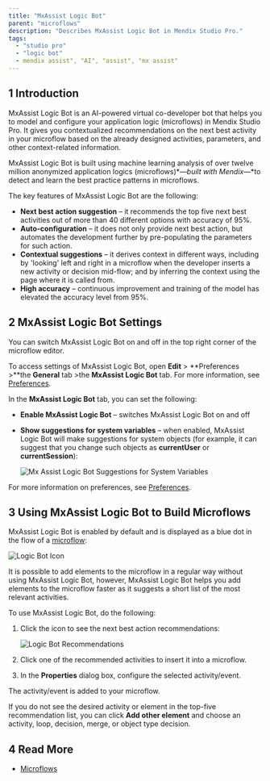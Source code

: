 ```yaml
---
title: "MxAssist Logic Bot"
parent: "microflows"
description: "Describes MxAssist Logic Bot in Mendix Studio Pro."
tags:
  - "studio pro"
  - "logic bot"
  - mendix assist", "AI", "assist", "mx assist"
---
```


## 1 Introduction

MxAssist Logic Bot is an AI-powered virtual co-developer bot that helps you to model and configure your application logic (microflows) in Mendix Studio Pro. It gives you contextualized recommendations on the next best activity in your microflow based on the already designed activities, parameters, and other context-related information.

MxAssist Logic Bot is built using machine learning analysis of over twelve million anonymized application logics (microflows)*—*built with Mendix*—*to detect and learn the best practice patterns in microflows.

The key features of MxAssist Logic Bot are the following:

* **Next best action suggestion** – it recommends the top five next best activities out of more than 40 different options with accuracy of 95%.
* **Auto-configuration** – it does not only provide next best action, but automates the development further by pre-populating the parameters for such action.
* **Contextual  suggestions** – it derives context in different ways, including by 'looking' left and right in a microflow when the developer inserts a new activity or decision mid-flow; and by inferring the context using the page where it is called from.
* **High accuracy** – continuous improvement and training of the model has elevated the accuracy level from 95%.

## 2 MxAssist Logic Bot Settings

You can switch MxAssist Logic Bot on and off in the top right corner of the microflow editor.

To access settings of MxAssist Logic Bot, open **Edit** > **Preferences >**the **General** tab >the **MxAssist Logic Bot** tab. For more information, see [Preferences](preferences-dialog).

In the **MxAssist Logic Bot** tab, you can set the following:

* **Enable MxAssist Logic Bot** – switches MxAssist Logic Bot on and off

* **Show suggestions for system variables** – when enabled, MxAssist Logic Bot will make suggestions for system objects (for example, it can suggest that you change such objects as **currentUser** or **currentSession**):

    ![Mx Assist Logic Bot Suggestions for System Variables](attachments/mx-assist-logic-bot/mx-assist-system-variables.png)

For more information on preferences, see [Preferences](preferences-dialog).

## 3 Using MxAssist Logic Bot to Build Microflows

MxAssist Logic Bot is enabled by default and is displayed as a blue dot in the flow of a [microflow](microflows):

![Logic Bot Icon](attachments/mx-assist-logic-bot/mendix-assist-icon.png)

It is possible to add elements to the microflow in a regular way without using MxAssist Logic Bot, however, MxAssist Logic Bot helps you add elements to the microflow faster as it suggests a short list of the most relevant activities.

To use MxAssist Logic Bot, do the following:

1. Click the icon to see the next best action recommendations:

    ![Logic Bot Recommendations](attachments/mx-assist-logic-bot/mx-assist-recommendations.png)

2. Click one of the recommended activities to insert it into a microflow.

3. In the **Properties** dialog box, configure the selected activity/event.

The activity/event is added to your microflow.

If you do not see the desired activity or element in the top-five recommendation list, you can click **Add other element** and choose an activity, loop, decision, merge, or object type decision.

## 4 Read More

* [Microflows](microflows)
